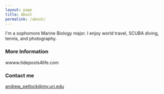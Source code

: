 ```yaml
---
layout: page
title: About
permalink: /about/
---
```


I'm a sophomore Marine Biology major. I enjoy world travel, SCUBA diving, tennis, and photography.

### More Information

wwww.tidepools4life.com

### Contact me

[andrew_petlock@my.uri.edu](mailto:andrew_petlock@my.uri.edu)